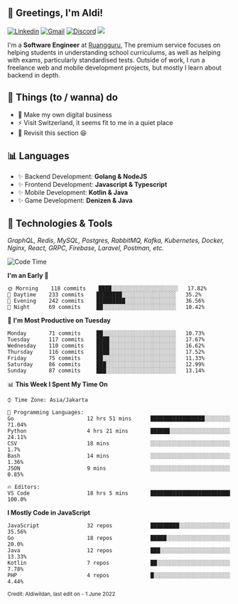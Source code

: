 <!-- Greetings -->
## 👋 Greetings, I'm Aldi!

<!-- Social Media -->
[![Linkedin](https://img.shields.io/badge/-aldiwildan-blue?style=flat&logo=Linkedin&logoColor=white)](https://www.linkedin.com/in/aldiwildan/)
[![Gmail](https://img.shields.io/badge/-aldiwild77@gmail.com-c14438?style=flat&logo=Gmail&logoColor=white)](mailto:aldiwild77@gmail.com)
[![Discord](https://img.shields.io/badge/-Chroma-5663F7?style=flat&logo=Discord&logoColor=white)](https://discord.gg/BUxraQ8)
![](https://komarev.com/ghpvc/?username=aldiwildan77&label=Visitor&color=2bbc8a)

<!-- Introduction -->
I'm a **Software Engineer** at [Ruangguru](https://ruangguru.com), The premium service focuses on helping students in understanding school curriculums, as well as helping with exams, particularly standardised tests. Outside of work, I run a freelance web and mobile development projects, but mostly I learn about backend in depth.

## 📃 Things (to / wanna) do
- 🐝 Make my own digital business
- ⚡ Visit Switzerland, it seems fit to me in a quiet place
- 🌱 Revisit this section 😆

## 📊 Languages
- ✨ Backend Development: **Golang & NodeJS**
- ✨ Frontend Development: **Javascript & Typescript**
- ✨ Mobile Development: **Kotlin & Java**
- ✨ Game Development: **Denizen & Java**

## 🔧 Technologies & Tools
*GraphQL, Redis, MySQL, Postgres, RabbitMQ, Kafka, Kubernetes, Docker, Nginx, React, GRPC, Firebase, Laravel, Postman, etc.*

<!--START_SECTION:waka-->
![Code Time](http://img.shields.io/badge/Code%20Time-915%20hrs%2029%20mins-blue)

**I'm an Early 🐤** 

```text
🌞 Morning    118 commits    ████░░░░░░░░░░░░░░░░░░░░░   17.82% 
🌆 Daytime    233 commits    ████████░░░░░░░░░░░░░░░░░   35.2% 
🌃 Evening    242 commits    █████████░░░░░░░░░░░░░░░░   36.56% 
🌙 Night      69 commits     ██░░░░░░░░░░░░░░░░░░░░░░░   10.42%

```
📅 **I'm Most Productive on Tuesday** 

```text
Monday       71 commits     ██░░░░░░░░░░░░░░░░░░░░░░░   10.73% 
Tuesday      117 commits    ████░░░░░░░░░░░░░░░░░░░░░   17.67% 
Wednesday    110 commits    ████░░░░░░░░░░░░░░░░░░░░░   16.62% 
Thursday     116 commits    ████░░░░░░░░░░░░░░░░░░░░░   17.52% 
Friday       75 commits     ██░░░░░░░░░░░░░░░░░░░░░░░   11.33% 
Saturday     86 commits     ███░░░░░░░░░░░░░░░░░░░░░░   12.99% 
Sunday       87 commits     ███░░░░░░░░░░░░░░░░░░░░░░   13.14%

```


📊 **This Week I Spent My Time On** 

```text
⌚︎ Time Zone: Asia/Jakarta

💬 Programming Languages: 
Go                       12 hrs 51 mins      █████████████████░░░░░░░░   71.04% 
Python                   4 hrs 21 mins       ██████░░░░░░░░░░░░░░░░░░░   24.11% 
CSV                      18 mins             ░░░░░░░░░░░░░░░░░░░░░░░░░   1.7% 
Bash                     14 mins             ░░░░░░░░░░░░░░░░░░░░░░░░░   1.36% 
JSON                     9 mins              ░░░░░░░░░░░░░░░░░░░░░░░░░   0.85%

🔥 Editors: 
VS Code                  18 hrs 5 mins       █████████████████████████   100.0%

```

**I Mostly Code in JavaScript** 

```text
JavaScript               32 repos            █████████░░░░░░░░░░░░░░░░   35.56% 
Go                       18 repos            █████░░░░░░░░░░░░░░░░░░░░   20.0% 
Java                     12 repos            ███░░░░░░░░░░░░░░░░░░░░░░   13.33% 
Kotlin                   7 repos             ██░░░░░░░░░░░░░░░░░░░░░░░   7.78% 
PHP                      4 repos             █░░░░░░░░░░░░░░░░░░░░░░░░   4.44%

```



<!--END_SECTION:waka-->

<sub>Credit: Aldiwildan, last edit on - 1 June 2022</sub>
